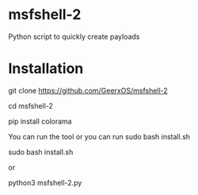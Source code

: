 # msfshell-2

Python script to quickly create payloads

# Installation

git clone https://github.com/GeerxOS/msfshell-2

cd msfshell-2

pip install colorama 

You can run the tool or you can run sudo bash install.sh

sudo bash install.sh

or

python3 msfshell-2.py
